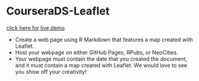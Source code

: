 # CourseraDS-Leaflet
[click here for live demo](https://arnarejo.github.io/CourseraDS-Leaflet/index.html)

* Create a web page using R Markdown that features a map created with Leaflet.
* Host your webpage on either GitHub Pages, RPubs, or NeoCities.
* Your webpage must contain the date that you created the document, and it must contain a map created with Leaflet. We would love to see you show off your creativity!
